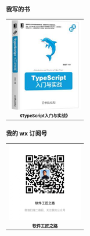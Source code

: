 ### 我写的书

<table>
  <tr>
    <td align="center" width="200px"><img src="img/ts-book.png" width="200px;" alt=""/><br /><sub><b>《TypeScript入门与实战》</b></sub></td>
  </tr>
</table>

### 我的 wx 订阅号

<table>
  <tr>
    <td align="center" width="200px"><img src="img/wx.jpg" width="200px;" alt=""/><br /><sub><b>软件工匠之路</b></sub></td>
  </tr>
</table>
